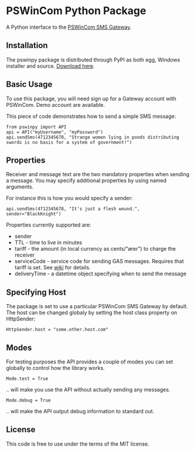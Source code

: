 PSWinCom Python Package
=======================

A Python interface to the [PSWinCom SMS Gateway](http://pswin.com/english/products/gateway).

Installation
------------

The pswinpy package is distributed through PyPI as both egg, Windows installer and source. [Download here](http://pypi.python.org/pypi/pswinpy/).

Basic Usage
-----------
To use this package, you will need sign up for a Gateway account with PSWinCom. Demo account are available.

This piece of code demonstrates how to send a simple SMS message:

    from pswinpy import API
    api = API("myUsername", "myPassword")
    api.sendSms(4712345678, "Strange women lying in ponds distributing swords is no basis for a system of government!")

Properties
----------
Receiver and message text are the two mandatory properties when sending a message. You may specify additional properties by using named arguments.

For instance this is how you would specify a sender:

    api.sendSms(4712345678, "It's just a flesh wound.", sender="BlackKnight")

Properties currently supported are:

* sender
* TTL - time to live in minutes
* tariff - the amount (in local currency as cents/"&oslash;rer") to charge the receiver
* serviceCode - service code for sending GAS messages. Requires that tariff is set. See [wiki](http://wiki.pswin.com/CPA-Goods-and-Services.ashx) for details.
* deliveryTime - a datetime object specifying when to send the message

Specifying Host
---------------
The package is set to use a particular PSWinCom SMS Gateway by default. The host can be changed globaly by setting the host class property on HttpSender:

    HttpSender.host = "some.other.host.com"

Modes
-----
For testing purposes the API provides a couple of modes you can set globally to control how the library works.

    Mode.test = True

.. will make you use the API without actually sending any messages.

    Mode.debug = True

.. will make the API output debug information to standard out.

License
-------
This code is free to use under the terms of the MIT license.

